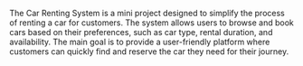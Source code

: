 The Car Renting System is a mini project designed to simplify the process of renting a car for customers. The system allows users to browse and book cars based on their preferences, such as car type, rental duration, and availability. The main goal is to provide a user-friendly platform where customers can quickly find and reserve the car they need for their journey.
